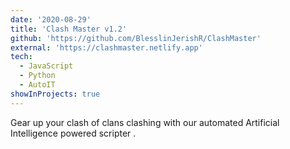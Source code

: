 ```yaml
---
date: '2020-08-29'
title: 'Clash Master v1.2'
github: 'https://github.com/BlesslinJerishR/ClashMaster'
external: 'https://clashmaster.netlify.app'
tech:
  - JavaScript
  - Python
  - AutoIT
showInProjects: true
---
```


Gear up your clash of clans clashing with our automated Artificial Intelligence powered scripter .
